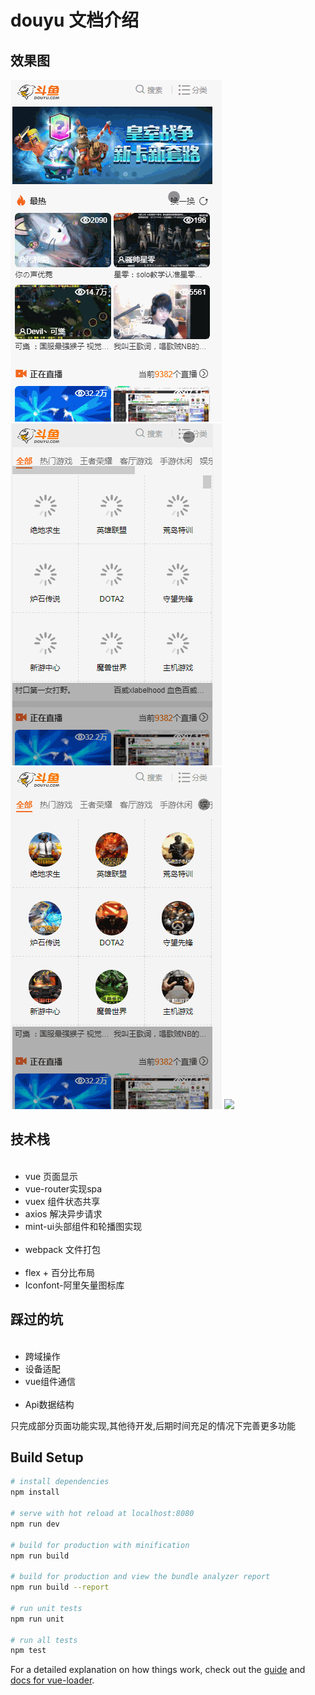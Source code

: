 
<h1>douyu 文档介绍 </h1>
<h2>效果图</h2>
<img src="./hotSreen_gif/screenhots1.gif" />
<img src="./hotSreen_gif/screenhots2.gif" />
<img src="./hotSreen_gif/screenhots3.gif" />
<img src="./hotSreen_gif/screenhots4.gif" />
<h2>技术栈</h2>
<ul>
  <li>vue 页面显示</li>
  <li>vue-router实现spa</li>
  <li>vuex 组件状态共享</li>
  <li>axios 解决异步请求</li>
  <li>mint-ui头部组件和轮播图实现</li>
  <li>webpack 文件打包</li>
  <li>flex + 百分比布局</li>
  <li>Iconfont-阿里矢量图标库</li>
</ul>
<h2>踩过的坑</h2>
<ul>
  <li>跨域操作</li>
  <li>设备适配</li>
  <li>vue组件通信</li>
  <li>Api数据结构</li>
</ul>
<div>只完成部分页面功能实现,其他待开发,后期时间充足的情况下完善更多功能</div>


## Build Setup

``` bash
# install dependencies
npm install

# serve with hot reload at localhost:8080
npm run dev

# build for production with minification
npm run build

# build for production and view the bundle analyzer report
npm run build --report

# run unit tests
npm run unit

# run all tests
npm test
```

For a detailed explanation on how things work, check out the [guide](http://vuejs-templates.github.io/webpack/) and [docs for vue-loader](http://vuejs.github.io/vue-loader).
